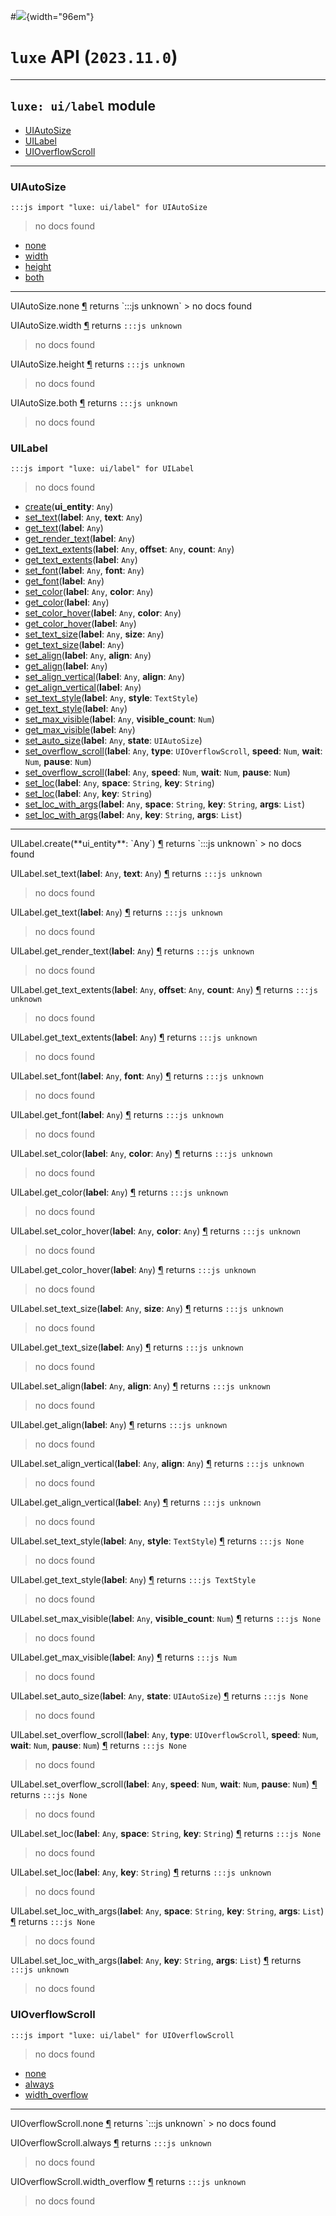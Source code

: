 #![](../../../../../../images/luxe-dark.svg){width="96em"}

# `luxe` API (`2023.11.0`)  


---

## `luxe: ui/label` module

- [UIAutoSize](#uiautosize)   
- [UILabel](#uilabel)   
- [UIOverflowScroll](#uioverflowscroll)   

---

### UIAutoSize
`:::js import "luxe: ui/label" for UIAutoSize`
> no docs found

- [none](#UIAutoSize.none)
- [width](#UIAutoSize.width)
- [height](#UIAutoSize.height)
- [both](#UIAutoSize.both)

<hr/>
<endpoint module="luxe: ui/label" class="UIAutoSize" signature="none"></endpoint>
<signature id="UIAutoSize.none">UIAutoSize.none
<a class="headerlink" href="#UIAutoSize.none" title="Permanent link">¶</a></signature>
<span class='api_ret'>returns</span> `:::js unknown`
> no docs found   

<endpoint module="luxe: ui/label" class="UIAutoSize" signature="width"></endpoint>
<signature id="UIAutoSize.width">UIAutoSize.width
<a class="headerlink" href="#UIAutoSize.width" title="Permanent link">¶</a></signature>
<span class='api_ret'>returns</span> `:::js unknown`
> no docs found   

<endpoint module="luxe: ui/label" class="UIAutoSize" signature="height"></endpoint>
<signature id="UIAutoSize.height">UIAutoSize.height
<a class="headerlink" href="#UIAutoSize.height" title="Permanent link">¶</a></signature>
<span class='api_ret'>returns</span> `:::js unknown`
> no docs found   

<endpoint module="luxe: ui/label" class="UIAutoSize" signature="both"></endpoint>
<signature id="UIAutoSize.both">UIAutoSize.both
<a class="headerlink" href="#UIAutoSize.both" title="Permanent link">¶</a></signature>
<span class='api_ret'>returns</span> `:::js unknown`
> no docs found   

### UILabel
`:::js import "luxe: ui/label" for UILabel`
> no docs found

- [create](#UILabel.create)(**ui_entity**: `Any`)
- [set_text](#UILabel.set_text+2)(**label**: `Any`, **text**: `Any`)
- [get_text](#UILabel.get_text)(**label**: `Any`)
- [get_render_text](#UILabel.get_render_text)(**label**: `Any`)
- [get_text_extents](#UILabel.get_text_extents+3)(**label**: `Any`, **offset**: `Any`, **count**: `Any`)
- [get_text_extents](#UILabel.get_text_extents)(**label**: `Any`)
- [set_font](#UILabel.set_font+2)(**label**: `Any`, **font**: `Any`)
- [get_font](#UILabel.get_font)(**label**: `Any`)
- [set_color](#UILabel.set_color+2)(**label**: `Any`, **color**: `Any`)
- [get_color](#UILabel.get_color)(**label**: `Any`)
- [set_color_hover](#UILabel.set_color_hover+2)(**label**: `Any`, **color**: `Any`)
- [get_color_hover](#UILabel.get_color_hover)(**label**: `Any`)
- [set_text_size](#UILabel.set_text_size+2)(**label**: `Any`, **size**: `Any`)
- [get_text_size](#UILabel.get_text_size)(**label**: `Any`)
- [set_align](#UILabel.set_align+2)(**label**: `Any`, **align**: `Any`)
- [get_align](#UILabel.get_align)(**label**: `Any`)
- [set_align_vertical](#UILabel.set_align_vertical+2)(**label**: `Any`, **align**: `Any`)
- [get_align_vertical](#UILabel.get_align_vertical)(**label**: `Any`)
- [set_text_style](#UILabel.set_text_style+2)(**label**: `Any`, **style**: `TextStyle`)
- [get_text_style](#UILabel.get_text_style)(**label**: `Any`)
- [set_max_visible](#UILabel.set_max_visible+2)(**label**: `Any`, **visible_count**: `Num`)
- [get_max_visible](#UILabel.get_max_visible)(**label**: `Any`)
- [set_auto_size](#UILabel.set_auto_size+2)(**label**: `Any`, **state**: `UIAutoSize`)
- [set_overflow_scroll](#UILabel.set_overflow_scroll+5)(**label**: `Any`, **type**: `UIOverflowScroll`, **speed**: `Num`, **wait**: `Num`, **pause**: `Num`)
- [set_overflow_scroll](#UILabel.set_overflow_scroll+4)(**label**: `Any`, **speed**: `Num`, **wait**: `Num`, **pause**: `Num`)
- [set_loc](#UILabel.set_loc+3)(**label**: `Any`, **space**: `String`, **key**: `String`)
- [set_loc](#UILabel.set_loc+2)(**label**: `Any`, **key**: `String`)
- [set_loc_with_args](#UILabel.set_loc_with_args+4)(**label**: `Any`, **space**: `String`, **key**: `String`, **args**: `List`)
- [set_loc_with_args](#UILabel.set_loc_with_args+3)(**label**: `Any`, **key**: `String`, **args**: `List`)

<hr/>
<endpoint module="luxe: ui/label" class="UILabel" signature="create(ui_entity : Any)"></endpoint>
<signature id="UILabel.create">UILabel.create(**ui_entity**: `Any`)
<a class="headerlink" href="#UILabel.create" title="Permanent link">¶</a></signature>
<span class='api_ret'>returns</span> `:::js unknown`
> no docs found   

<endpoint module="luxe: ui/label" class="UILabel" signature="set_text(label : Any, text : Any)"></endpoint>
<signature id="UILabel.set_text+2">UILabel.set_text(**label**: `Any`, **text**: `Any`)
<a class="headerlink" href="#UILabel.set_text+2" title="Permanent link">¶</a></signature>
<span class='api_ret'>returns</span> `:::js unknown`
> no docs found   

<endpoint module="luxe: ui/label" class="UILabel" signature="get_text(label : Any)"></endpoint>
<signature id="UILabel.get_text">UILabel.get_text(**label**: `Any`)
<a class="headerlink" href="#UILabel.get_text" title="Permanent link">¶</a></signature>
<span class='api_ret'>returns</span> `:::js unknown`
> no docs found   

<endpoint module="luxe: ui/label" class="UILabel" signature="get_render_text(label : Any)"></endpoint>
<signature id="UILabel.get_render_text">UILabel.get_render_text(**label**: `Any`)
<a class="headerlink" href="#UILabel.get_render_text" title="Permanent link">¶</a></signature>
<span class='api_ret'>returns</span> `:::js unknown`
> no docs found   

<endpoint module="luxe: ui/label" class="UILabel" signature="get_text_extents(label : Any, offset : Any, count : Any)"></endpoint>
<signature id="UILabel.get_text_extents+3">UILabel.get_text_extents(**label**: `Any`, **offset**: `Any`, **count**: `Any`)
<a class="headerlink" href="#UILabel.get_text_extents+3" title="Permanent link">¶</a></signature>
<span class='api_ret'>returns</span> `:::js unknown`
> no docs found   

<endpoint module="luxe: ui/label" class="UILabel" signature="get_text_extents(label : Any)"></endpoint>
<signature id="UILabel.get_text_extents">UILabel.get_text_extents(**label**: `Any`)
<a class="headerlink" href="#UILabel.get_text_extents" title="Permanent link">¶</a></signature>
<span class='api_ret'>returns</span> `:::js unknown`
> no docs found   

<endpoint module="luxe: ui/label" class="UILabel" signature="set_font(label : Any, font : Any)"></endpoint>
<signature id="UILabel.set_font+2">UILabel.set_font(**label**: `Any`, **font**: `Any`)
<a class="headerlink" href="#UILabel.set_font+2" title="Permanent link">¶</a></signature>
<span class='api_ret'>returns</span> `:::js unknown`
> no docs found   

<endpoint module="luxe: ui/label" class="UILabel" signature="get_font(label : Any)"></endpoint>
<signature id="UILabel.get_font">UILabel.get_font(**label**: `Any`)
<a class="headerlink" href="#UILabel.get_font" title="Permanent link">¶</a></signature>
<span class='api_ret'>returns</span> `:::js unknown`
> no docs found   

<endpoint module="luxe: ui/label" class="UILabel" signature="set_color(label : Any, color : Any)"></endpoint>
<signature id="UILabel.set_color+2">UILabel.set_color(**label**: `Any`, **color**: `Any`)
<a class="headerlink" href="#UILabel.set_color+2" title="Permanent link">¶</a></signature>
<span class='api_ret'>returns</span> `:::js unknown`
> no docs found   

<endpoint module="luxe: ui/label" class="UILabel" signature="get_color(label : Any)"></endpoint>
<signature id="UILabel.get_color">UILabel.get_color(**label**: `Any`)
<a class="headerlink" href="#UILabel.get_color" title="Permanent link">¶</a></signature>
<span class='api_ret'>returns</span> `:::js unknown`
> no docs found   

<endpoint module="luxe: ui/label" class="UILabel" signature="set_color_hover(label : Any, color : Any)"></endpoint>
<signature id="UILabel.set_color_hover+2">UILabel.set_color_hover(**label**: `Any`, **color**: `Any`)
<a class="headerlink" href="#UILabel.set_color_hover+2" title="Permanent link">¶</a></signature>
<span class='api_ret'>returns</span> `:::js unknown`
> no docs found   

<endpoint module="luxe: ui/label" class="UILabel" signature="get_color_hover(label : Any)"></endpoint>
<signature id="UILabel.get_color_hover">UILabel.get_color_hover(**label**: `Any`)
<a class="headerlink" href="#UILabel.get_color_hover" title="Permanent link">¶</a></signature>
<span class='api_ret'>returns</span> `:::js unknown`
> no docs found   

<endpoint module="luxe: ui/label" class="UILabel" signature="set_text_size(label : Any, size : Any)"></endpoint>
<signature id="UILabel.set_text_size+2">UILabel.set_text_size(**label**: `Any`, **size**: `Any`)
<a class="headerlink" href="#UILabel.set_text_size+2" title="Permanent link">¶</a></signature>
<span class='api_ret'>returns</span> `:::js unknown`
> no docs found   

<endpoint module="luxe: ui/label" class="UILabel" signature="get_text_size(label : Any)"></endpoint>
<signature id="UILabel.get_text_size">UILabel.get_text_size(**label**: `Any`)
<a class="headerlink" href="#UILabel.get_text_size" title="Permanent link">¶</a></signature>
<span class='api_ret'>returns</span> `:::js unknown`
> no docs found   

<endpoint module="luxe: ui/label" class="UILabel" signature="set_align(label : Any, align : Any)"></endpoint>
<signature id="UILabel.set_align+2">UILabel.set_align(**label**: `Any`, **align**: `Any`)
<a class="headerlink" href="#UILabel.set_align+2" title="Permanent link">¶</a></signature>
<span class='api_ret'>returns</span> `:::js unknown`
> no docs found   

<endpoint module="luxe: ui/label" class="UILabel" signature="get_align(label : Any)"></endpoint>
<signature id="UILabel.get_align">UILabel.get_align(**label**: `Any`)
<a class="headerlink" href="#UILabel.get_align" title="Permanent link">¶</a></signature>
<span class='api_ret'>returns</span> `:::js unknown`
> no docs found   

<endpoint module="luxe: ui/label" class="UILabel" signature="set_align_vertical(label : Any, align : Any)"></endpoint>
<signature id="UILabel.set_align_vertical+2">UILabel.set_align_vertical(**label**: `Any`, **align**: `Any`)
<a class="headerlink" href="#UILabel.set_align_vertical+2" title="Permanent link">¶</a></signature>
<span class='api_ret'>returns</span> `:::js unknown`
> no docs found   

<endpoint module="luxe: ui/label" class="UILabel" signature="get_align_vertical(label : Any)"></endpoint>
<signature id="UILabel.get_align_vertical">UILabel.get_align_vertical(**label**: `Any`)
<a class="headerlink" href="#UILabel.get_align_vertical" title="Permanent link">¶</a></signature>
<span class='api_ret'>returns</span> `:::js unknown`
> no docs found   

<endpoint module="luxe: ui/label" class="UILabel" signature="set_text_style(label : Any, style : TextStyle)"></endpoint>
<signature id="UILabel.set_text_style+2">UILabel.set_text_style(**label**: `Any`, **style**: `TextStyle`)
<a class="headerlink" href="#UILabel.set_text_style+2" title="Permanent link">¶</a></signature>
<span class='api_ret'>returns</span> `:::js None`
> no docs found   

<endpoint module="luxe: ui/label" class="UILabel" signature="get_text_style(label : Any)"></endpoint>
<signature id="UILabel.get_text_style">UILabel.get_text_style(**label**: `Any`)
<a class="headerlink" href="#UILabel.get_text_style" title="Permanent link">¶</a></signature>
<span class='api_ret'>returns</span> `:::js TextStyle`
> no docs found   

<endpoint module="luxe: ui/label" class="UILabel" signature="set_max_visible(label : Any, visible_count : Num)"></endpoint>
<signature id="UILabel.set_max_visible+2">UILabel.set_max_visible(**label**: `Any`, **visible_count**: `Num`)
<a class="headerlink" href="#UILabel.set_max_visible+2" title="Permanent link">¶</a></signature>
<span class='api_ret'>returns</span> `:::js None`
> no docs found   

<endpoint module="luxe: ui/label" class="UILabel" signature="get_max_visible(label : Any)"></endpoint>
<signature id="UILabel.get_max_visible">UILabel.get_max_visible(**label**: `Any`)
<a class="headerlink" href="#UILabel.get_max_visible" title="Permanent link">¶</a></signature>
<span class='api_ret'>returns</span> `:::js Num`
> no docs found   

<endpoint module="luxe: ui/label" class="UILabel" signature="set_auto_size(label : Any, state : UIAutoSize)"></endpoint>
<signature id="UILabel.set_auto_size+2">UILabel.set_auto_size(**label**: `Any`, **state**: `UIAutoSize`)
<a class="headerlink" href="#UILabel.set_auto_size+2" title="Permanent link">¶</a></signature>
<span class='api_ret'>returns</span> `:::js None`
> no docs found   

<endpoint module="luxe: ui/label" class="UILabel" signature="set_overflow_scroll(label : Any, type : UIOverflowScroll, speed : Num, wait : Num, pause : Num)"></endpoint>
<signature id="UILabel.set_overflow_scroll+5">UILabel.set_overflow_scroll(**label**: `Any`, **type**: `UIOverflowScroll`, **speed**: `Num`, **wait**: `Num`, **pause**: `Num`)
<a class="headerlink" href="#UILabel.set_overflow_scroll+5" title="Permanent link">¶</a></signature>
<span class='api_ret'>returns</span> `:::js None`
> no docs found   

<endpoint module="luxe: ui/label" class="UILabel" signature="set_overflow_scroll(label : Any, speed : Num, wait : Num, pause : Num)"></endpoint>
<signature id="UILabel.set_overflow_scroll+4">UILabel.set_overflow_scroll(**label**: `Any`, **speed**: `Num`, **wait**: `Num`, **pause**: `Num`)
<a class="headerlink" href="#UILabel.set_overflow_scroll+4" title="Permanent link">¶</a></signature>
<span class='api_ret'>returns</span> `:::js None`
> no docs found   

<endpoint module="luxe: ui/label" class="UILabel" signature="set_loc(label : Any, space : String, key : String)"></endpoint>
<signature id="UILabel.set_loc+3">UILabel.set_loc(**label**: `Any`, **space**: `String`, **key**: `String`)
<a class="headerlink" href="#UILabel.set_loc+3" title="Permanent link">¶</a></signature>
<span class='api_ret'>returns</span> `:::js None`
> no docs found   

<endpoint module="luxe: ui/label" class="UILabel" signature="set_loc(label : Any, key : String)"></endpoint>
<signature id="UILabel.set_loc+2">UILabel.set_loc(**label**: `Any`, **key**: `String`)
<a class="headerlink" href="#UILabel.set_loc+2" title="Permanent link">¶</a></signature>
<span class='api_ret'>returns</span> `:::js unknown`
> no docs found   

<endpoint module="luxe: ui/label" class="UILabel" signature="set_loc_with_args(label : Any, space : String, key : String, args : List)"></endpoint>
<signature id="UILabel.set_loc_with_args+4">UILabel.set_loc_with_args(**label**: `Any`, **space**: `String`, **key**: `String`, **args**: `List`)
<a class="headerlink" href="#UILabel.set_loc_with_args+4" title="Permanent link">¶</a></signature>
<span class='api_ret'>returns</span> `:::js None`
> no docs found   

<endpoint module="luxe: ui/label" class="UILabel" signature="set_loc_with_args(label : Any, key : String, args : List)"></endpoint>
<signature id="UILabel.set_loc_with_args+3">UILabel.set_loc_with_args(**label**: `Any`, **key**: `String`, **args**: `List`)
<a class="headerlink" href="#UILabel.set_loc_with_args+3" title="Permanent link">¶</a></signature>
<span class='api_ret'>returns</span> `:::js unknown`
> no docs found   

### UIOverflowScroll
`:::js import "luxe: ui/label" for UIOverflowScroll`
> no docs found

- [none](#UIOverflowScroll.none)
- [always](#UIOverflowScroll.always)
- [width_overflow](#UIOverflowScroll.width_overflow)

<hr/>
<endpoint module="luxe: ui/label" class="UIOverflowScroll" signature="none"></endpoint>
<signature id="UIOverflowScroll.none">UIOverflowScroll.none
<a class="headerlink" href="#UIOverflowScroll.none" title="Permanent link">¶</a></signature>
<span class='api_ret'>returns</span> `:::js unknown`
> no docs found   

<endpoint module="luxe: ui/label" class="UIOverflowScroll" signature="always"></endpoint>
<signature id="UIOverflowScroll.always">UIOverflowScroll.always
<a class="headerlink" href="#UIOverflowScroll.always" title="Permanent link">¶</a></signature>
<span class='api_ret'>returns</span> `:::js unknown`
> no docs found   

<endpoint module="luxe: ui/label" class="UIOverflowScroll" signature="width_overflow"></endpoint>
<signature id="UIOverflowScroll.width_overflow">UIOverflowScroll.width_overflow
<a class="headerlink" href="#UIOverflowScroll.width_overflow" title="Permanent link">¶</a></signature>
<span class='api_ret'>returns</span> `:::js unknown`
> no docs found   

